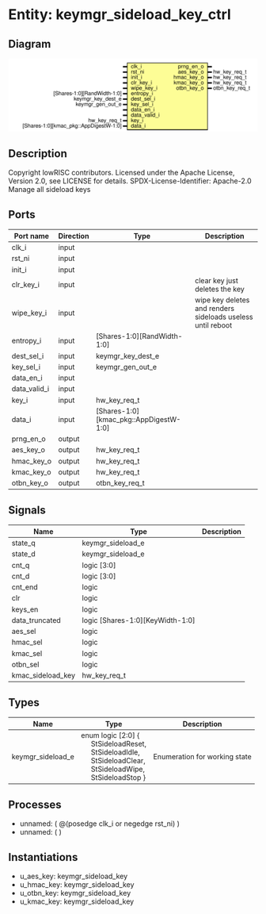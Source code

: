 # Entity: keymgr_sideload_key_ctrl

## Diagram

![Diagram](keymgr_sideload_key_ctrl.svg "Diagram")
## Description

Copyright lowRISC contributors.
 Licensed under the Apache License, Version 2.0, see LICENSE for details.
 SPDX-License-Identifier: Apache-2.0
 Manage all sideload keys
 
## Ports

| Port name    | Direction | Type                                   | Description                                                 |
| ------------ | --------- | -------------------------------------- | ----------------------------------------------------------- |
| clk_i        | input     |                                        |                                                             |
| rst_ni       | input     |                                        |                                                             |
| init_i       | input     |                                        |                                                             |
| clr_key_i    | input     |                                        | clear key just deletes the key                              |
| wipe_key_i   | input     |                                        | wipe key deletes and renders sideloads useless until reboot |
| entropy_i    | input     | [Shares-1:0][RandWidth-1:0]            |                                                             |
| dest_sel_i   | input     | keymgr_key_dest_e                      |                                                             |
| key_sel_i    | input     | keymgr_gen_out_e                       |                                                             |
| data_en_i    | input     |                                        |                                                             |
| data_valid_i | input     |                                        |                                                             |
| key_i        | input     | hw_key_req_t                           |                                                             |
| data_i       | input     | [Shares-1:0][kmac_pkg::AppDigestW-1:0] |                                                             |
| prng_en_o    | output    |                                        |                                                             |
| aes_key_o    | output    | hw_key_req_t                           |                                                             |
| hmac_key_o   | output    | hw_key_req_t                           |                                                             |
| kmac_key_o   | output    | hw_key_req_t                           |                                                             |
| otbn_key_o   | output    | otbn_key_req_t                         |                                                             |
## Signals

| Name              | Type                             | Description |
| ----------------- | -------------------------------- | ----------- |
| state_q           | keymgr_sideload_e                |             |
| state_d           | keymgr_sideload_e                |             |
| cnt_q             | logic [3:0]                      |             |
| cnt_d             | logic [3:0]                      |             |
| cnt_end           | logic                            |             |
| clr               | logic                            |             |
| keys_en           | logic                            |             |
| data_truncated    | logic [Shares-1:0][KeyWidth-1:0] |             |
| aes_sel           | logic                            |             |
| hmac_sel          | logic                            |             |
| kmac_sel          | logic                            |             |
| otbn_sel          | logic                            |             |
| kmac_sideload_key | hw_key_req_t                     |             |
## Types

| Name              | Type                                                                                                                                                                                                                                                                                                            | Description                    |
| ----------------- | --------------------------------------------------------------------------------------------------------------------------------------------------------------------------------------------------------------------------------------------------------------------------------------------------------------- | ------------------------------ |
| keymgr_sideload_e | enum logic [2:0] {<br><span style="padding-left:20px">     StSideloadReset,<br><span style="padding-left:20px">     StSideloadIdle,<br><span style="padding-left:20px">     StSideloadClear,<br><span style="padding-left:20px">     StSideloadWipe,<br><span style="padding-left:20px">     StSideloadStop   } | Enumeration for working state  |
## Processes
- unnamed: ( @(posedge clk_i or negedge rst_ni) )
- unnamed: (  )
## Instantiations

- u_aes_key: keymgr_sideload_key
- u_hmac_key: keymgr_sideload_key
- u_otbn_key: keymgr_sideload_key
- u_kmac_key: keymgr_sideload_key
